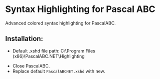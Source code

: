 # Syntax Highlighting for Pascal ABC
Advanced colored syntax highlighting for PascalABC.
## Installation:
* Default .xshd file path: C:\Program Files (x86)\PascalABC.NET\Highlighting
- Close PascalABC.
- Replace default `PascalABCNET.xshd` with new.
